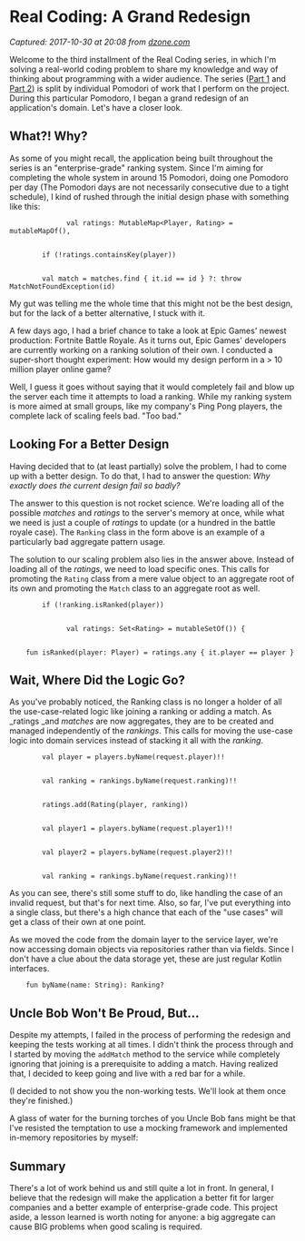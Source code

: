 # Real Coding: A Grand Redesign

_Captured: 2017-10-30 at 20:08 from [dzone.com](https://dzone.com/articles/real-coding-a-grand-redesign?edition=334817&utm_source=Daily%20Digest&utm_medium=email&utm_campaign=Daily%20Digest%202017-10-30)_

Welcome to the third installment of the Real Coding series, in which I'm solving a real-world coding problem to share my knowledge and way of thinking about programming with a wider audience. The series ([Part 1](https://dzone.com/articles/real-coding-quotenterprisequot-ranking-application) and [Part 2](https://dzone.com/articles/real-coding-joining-a-ranking-and-playing-a-match)) is split by individual Pomodori of work that I perform on the project. During this particular Pomodoro, I began a grand redesign of an application's domain. Let's have a closer look.

## What?! Why?

As some of you might recall, the application being built throughout the series is an "enterprise-grade" ranking system. Since I'm aiming for completing the whole system in around 15 Pomodori, doing one Pomodoro per day (The Pomodori days are not necessarily consecutive due to a tight schedule), I kind of rushed through the initial design phase with something like this:
    
    
                  val ratings: MutableMap<Player, Rating> = mutableMapOf(),
    
    
            if (!ratings.containsKey(player))
    
    
            val match = matches.find { it.id == id } ?: throw MatchNotFoundException(id)

My gut was telling me the whole time that this might not be the best design, but for the lack of a better alternative, I stuck with it.

A few days ago, I had a brief chance to take a look at Epic Games' newest production: Fortnite Battle Royale. As it turns out, Epic Games' developers are currently working on a ranking solution of their own. I conducted a super-short thought experiment: How would my design perform in a > 10 million player online game?

Well, I guess it goes without saying that it would completely fail and blow up the server each time it attempts to load a ranking. While my ranking system is more aimed at small groups, like my company's Ping Pong players, the complete lack of scaling feels bad. "Too bad."

## Looking For a Better Design

Having decided that to (at least partially) solve the problem, I had to come up with a better design. To do that, I had to answer the question: _Why exactly does the current design fail so badly?_

The answer to this question is not rocket science. We're loading all of the possible _matches_ and _ratings_ to the server's memory at once, while what we need is just a couple of _ratings_ to update (or a hundred in the battle royale case). The `Ranking` class in the form above is an example of a particularly bad aggregate pattern usage.

The solution to our scaling problem also lies in the answer above. Instead of loading all of the _ratings_, we need to load specific ones. This calls for promoting the `Rating` class from a mere value object to an aggregate root of its own and promoting the `Match` class to an aggregate root as well.
    
    
            if (!ranking.isRanked(player))
    
    
                  val ratings: Set<Rating> = mutableSetOf()) {
    
    
        fun isRanked(player: Player) = ratings.any { it.player == player }

## Wait, Where Did the Logic Go?

As you've probably noticed, the Ranking class is no longer a holder of all the use-case-related logic like joining a ranking or adding a match. As _ratings _and _matches_ are now aggregates, they are to be created and managed independently of the _rankings_. This calls for moving the use-case logic into domain services instead of stacking it all with the _ranking_.
    
    
            val player = players.byName(request.player)!!
    
    
            val ranking = rankings.byName(request.ranking)!!
    
    
            ratings.add(Rating(player, ranking))
    
    
            val player1 = players.byName(request.player1)!!
    
    
            val player2 = players.byName(request.player2)!!
    
    
            val ranking = rankings.byName(request.ranking)!!

As you can see, there's still some stuff to do, like handling the case of an invalid request, but that's for next time. Also, so far, I've put everything into a single class, but there's a high chance that each of the "use cases" will get a class of their own at one point.

As we moved the code from the domain layer to the service layer, we're now accessing domain objects via repositories rather than via fields. Since I don't have a clue about the data storage yet, these are just regular Kotlin interfaces.
    
    
        fun byName(name: String): Ranking?

## Uncle Bob Won't Be Proud, But…

Despite my attempts, I failed in the process of performing the redesign and keeping the tests working at all times. I didn't think the process through and I started by moving the `addMatch` method to the service while completely ignoring that joining is a prerequisite to adding a match. Having realized that, I decided to keep going and live with a red bar for a while.

(I decided to not show you the non-working tests. We'll look at them once they're finished.)

A glass of water for the burning torches of you Uncle Bob fans might be that I've resisted the temptation to use a mocking framework and implemented in-memory repositories by myself:

## Summary

There's a lot of work behind us and still quite a lot in front. In general, I believe that the redesign will make the application a better fit for larger companies and a better example of enterprise-grade code. This project aside, a lesson learned is worth noting for anyone: a big aggregate can cause BIG problems when good scaling is required.
